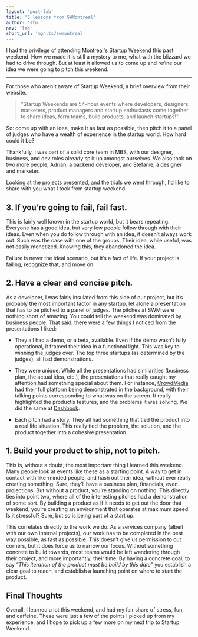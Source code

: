 ```yaml
---
layout: 'post-lab'
title: '3 lessons from SWMontreal'
author: 'stu'
nav: 'lab'
short_url: 'mgn.tc/swmontreal'
---
```

I had the privilege of attending [Montreal's Startup Weekend](http://montreal.startupweekend.org/) this past weekend. How we made it is still a mystery to me, what with the blizzard we had to drive through. But at least it allowed us to come up and refine our idea we were going to pitch this weekend.

---

For those who aren't aware of Startup Weekend, a brief overview from their website.

> "Startup Weekends are 54-hour events where developers, designers, marketers, product managers and startup enthusiasts come together to share ideas, form teams, build products, and launch startups!"

So: come up with an idea, make it as fast as possible, then pitch it to a panel of judges who have a wealth of experience in the startup world. How hard could it be?

Thankfully, I was part of a solid core team in MBS, with our designer, business, and dev roles already split up amongst ourselves. We also took on two more people; Adrian, a backend developer, and Stéfanie, a designer and marketer.

Looking at the projects presented, and the trials we went through, I'd like to share with you what I took from startup weekend.

## 3. If you’re going to fail, fail fast.

This is fairly well known in the startup world, but it bears repeating. Everyone has a good idea, but very few people follow through with their ideas. Even when you do follow through with an idea, it doesn’t always work out. Such was the case with one of the groups. Their idea, while useful, was not easily monetized. Knowing this, they abandoned the idea.

Failure is never the ideal scenario, but it’s a fact of life. If your project is failing, recognize that, and move on.

## 2. Have a clear and concise pitch.

As a developer, I was fairly insulated from this side of our project, but it’s probably the most important factor in any startup, let alone a presentation that has to be pitched to a panel of judges. The pitches at SWM were nothing short of amazing. You could tell the weekend was dominated by business people. That said, there were a few things I noticed from the presentations I liked:

* They all had a demo, or a beta, available. Even if the demo wasn’t fully operational, it framed their idea in a functional light. This was key to winning the judges over. The top three startups (as determined by the judges), all had demonstrations.

* They were unique. While all the presentations had similarities (business plan, the actual idea, etc.), the presentations that really caught my attention had something special about them. For instance, [CrowdMedia](http://crowdmedia.co) had their full platform being demonstrated in the background, with their talking points corresponding to what was on the screen. It really highlighted the product’s features, and the problems it was solving. We did the same at [Dashbook](http://dashbook.co).

* Each pitch had a story. They all had something that tied the product into a real life situation. This really tied the problem, the solution, and the product together into a cohesive presentation.

## 1. Build your product to ship, not to pitch.

This is, without a doubt, the most important thing I learned this weekend. Many people look at events like these as a starting point. A way to get in contact with like-minded people, and hash out their idea, without ever really creating something. Sure, they’ll have a business plan, financials, even projections. But without a product, you’re standing on nothing. This directly ties into point two, where all of the interesting pitches had a demonstration of some sort. By building a product as if it needs to get out the door that weekend, you’re creating an environment that operates at maximum speed. Is it stressful? Sure, but so is being part of a start up.

This correlates directly to the work we do. As a services company (albeit with our own internal projects), our work has to be completed in the best way possible, as fast as possible. This doesn’t give us permission to cut corners, but it does force us to narrow our focus. Without something concrete to build towards, most teams would be left wandering through their project, and more importantly, their time. By having a concrete goal, to say *“This iteration of the product must be build by this date”* you establish a clear goal to reach, and establish a launching point on where to start the product.

## Final Thoughts

Overall, I learned a lot this weekend, and had my fair share of stress, fun, and caffeine. These were just a few of the points I picked up from my experience, and I hope to pick up a few more on my next trip to Startup Weekend.